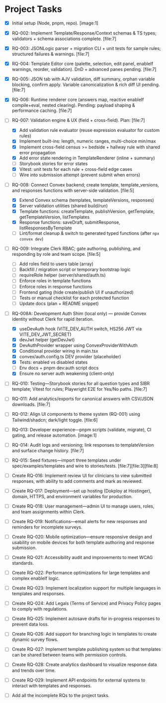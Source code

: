 # Project Tasks

- [x] Initial setup (Node, pnpm, repo). [image:1]
- [x] RQ-002: Implement Template/Response/Context schemas & TS types; validators + schema associations complete. [file:7]
- [x] RQ-003: JSONLogic parser + migration CLI + unit tests for sample rules; structured failures & warnings. [file:7]
- [x] RQ-004: Template Editor core (palette, selection, edit panel, enableIf warnings, reorder, validation). DnD + advanced panes pending. [file:7]
- [x] RQ-005: JSON tab with AJV validation, diff summary, orphan variable blocking, confirm apply. Variable canonicalization & rich diff UI pending. [file:7]
- [x] RQ-006: Runtime renderer core (answers map, reactive enableIf compile+eval, nested clearing). Pending: payload shaping & performance caching. [file:7]
- [ ] RQ-007: Validation engine & UX (field + cross-field). Plan: [file:7]
	- [x] Add validation rule evaluator (reuse expression evaluator for custom rules)
	- [x] Implement built-ins: length, numeric ranges, multi-choice min/max
	- [x] Implement cross-field census >= bedside + hallway rule with shared error propagation
	- [x] Add error state rendering in TemplateRenderer (inline + summary)
	- [ ] Storybook stories for error states
	- [x] Vitest: unit tests for each rule + cross-field edge cases
	- [ ] Wire into submission attempt (prevent submit when errors)
- [ ] RQ-008: Connect Convex backend; create template, template_versions, and responses functions with server-side validation. [file:5]
	- [x] Extend Convex schema (templates, templateVersions, responses)
	- [x] Server validation utilities (shared build/run)
	- [x] Template functions: createTemplate, publishVersion, getTemplate, getTemplateVersion, listTemplates
	- [x] Response functions: saveDraft, submitResponse, listResponsesByTemplate
	- [ ] Lint/format cleanup & switch to generated typed functions (after `npx convex dev`) 
- [ ] RQ-009: Integrate Clerk RBAC; gate authoring, publishing, and responding by role and team scope. [file:5]
	- [ ] Add roles field to users table (array)
	- [ ] Backfill / migration script or temporary bootstrap logic
	- [ ] requireRole helper (server/shared/auth.ts)
	- [ ] Enforce roles in template functions
	- [ ] Enforce roles in response functions
	- [ ] Frontend gating (hide create/publish UI if unauthorized)
	- [ ] Tests or manual checklist for each protected function
	- [ ] Update docs (plan + README snippet)
 - [ ] RQ-008A: Development Auth Shim (local only) — provide Convex identity without Clerk for rapid iteration.
	- [x] useDevAuth hook (VITE_DEV_AUTH switch, HS256 JWT via VITE_DEV_JWT_SECRET)
	- [x] devJwt helper (getDevJwt)
	- [x] DevAuthProvider wrapper using ConvexProviderWithAuth
	- [x] Conditional provider wiring in main.tsx
	- [x] convex/auth.config.ts DEV provider (placeholder)
	- [x] Tests: enabled vs disabled states
	- [ ] Env docs + pnpm dev:auth script docs
	- [x] Ensure no server auth weakening (client-only)
- [ ] RQ-010: Testing—Storybook stories for all question types and SIBR template; Vitest for rules; Playwright E2E for Yes/No paths. [file:7]
- [ ] RQ-011: Add analytics/exports for canonical answers with CSV/JSON downloads. [file:7]
- [ ] RQ-012: Align UI components to theme system (RQ-001) using Tailwind/shadcn; dark/light toggle. [file:6]
- [ ] RQ-013: Developer experience—pnpm scripts (validate, migrate), CI gating, and release automation. [image:1]
- [ ] RQ-014: Audit logs and versioning; link responses to templateVersion and surface change history. [file:7]
- [ ] RQ-015: Seed fixtures—import three templates under spec/examples/templates and wire to stories/tests. [file:7][file:3][file:8]
- [ ] Create RQ-016: Implement review UI for clinicians to view submitted responses, with ability to add comments and mark as reviewed.
- [ ] Create RQ-017: Deployment—set up hosting (Dokploy at Hostinger), domain, HTTPS, and environment variables for production.
- [ ] Create RQ-018: User management—admin UI to manage users, roles, and team assignments within Clerk.
- [ ] Create RQ-019: Notifications—email alerts for new responses and reminders for incomplete surveys.
- [ ] Create RQ-020: Mobile optimization—ensure responsive design and usability on mobile devices for both template authoring and response submission.
- [ ] Create RQ-021: Accessibility audit and improvements to meet WCAG standards.
- [ ] Create RQ-022: Performance optimizations for large templates and complex enableIf logic.
- [ ] Create RQ-023: Implement localization support for multiple languages in templates and responses.
- [ ] Create RQ-024: Add Legals (Terms of Service) and Privacy Policy pages to comply with regulations.
- [ ] Create RQ-025: Implement autosave drafts for in-progress responses to prevent data loss.
- [ ] Create RQ-026: Add support for branching logic in templates to create dynamic survey flows.
- [ ] Create RQ-027: Implement template publishing system so that templates can be shared between teams with permission controls.
- [ ] Create RQ-028: Create analytics dashboard to visualize response data and trends over time.
- [ ] Create RQ-029: Implement API endpoints for external systems to interact with templates and responses.
- [ ] Add all the incomplete RQs to the project tasks.


